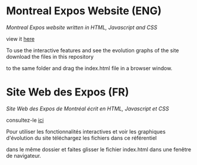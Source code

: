 # Montreal Expos Website (ENG)

<i>Montreal Expos website written in HTML, Javascript and CSS</i>

view it <a href="https://calinpopa1.github.io/Montreal-Expos-Website/">here</a>

To use the interactive features and see the evolution graphs of the site download the files in this repository

to the same folder and drag the index.html file in a browser window.

# Site Web des Expos (FR)

<i>Site Web des Expos de Montréal écrit en HTML, Javascript et CSS</i>

consultez-le <a href="https://calinpopa1.github.io/Montreal-Expos-Website/">ici</a>

Pour utiliser les fonctionnalités interactives et voir les graphiques d'évolution du site téléchargez les fichiers dans ce référentiel

dans le même dossier et faites glisser le fichier index.html dans une fenêtre de navigateur.
